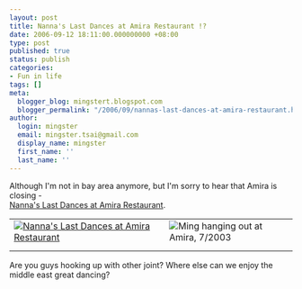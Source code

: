 ```yaml
---
layout: post
title: Nanna's Last Dances at Amira Restaurant !?
date: 2006-09-12 18:11:00.000000000 +08:00
type: post
published: true
status: publish
categories:
- Fun in life
tags: []
meta:
  blogger_blog: mingstert.blogspot.com
  blogger_permalink: "/2006/09/nannas-last-dances-at-amira-restaurant.html"
author:
  login: mingster
  email: mingster.tsai@gmail.com
  display_name: mingster
  first_name: ''
  last_name: ''
---
```

<p>Although I'm not in bay area anymore, but I'm sorry to hear that Amira is closing -<br /><a href="http://deserteyesbellydance.tribe.net/thread/5b471f42-ea60-4418-8519-c3898f80cbd3#cbbd2be4-2514-42e4-834d-53ac94087520" target="_blank">Nanna's Last Dances at Amira Restaurant</a>.<br />
<table>
<tbody>
<tr>
<td><a href="http://bp3.blogger.com/_i0VzdspWXjI/RwiyFTnkxKI/AAAAAAAAAKw/QdHbSxx_8TU/s1600-h/Picture+020.jpg"><img style="display:block;cursor:hand;text-align:left;margin:0 auto 10px;" alt="Nanna's Last Dances at Amira Restaurant" src="/img/Picture+020.jpg" border="0" /></a></td>
<td><a href="http://bp3.blogger.com/_i0VzdspWXjI/RwiyxTnkxLI/AAAAAAAAAK4/8KMz-zXU9rY/s1600-h/DSCN0125.jpg"><img style="float:right;cursor:hand;margin:0 0 10px 10px;" alt="Ming hanging out at Amira, 7/2003" src="/img/DSCN0125.jpg" border="0" /></a></td>
</tr>
</tbody>
</table>
<p>Are you guys hooking up with other joint? Where else can we enjoy the middle east great dancing?</p>
